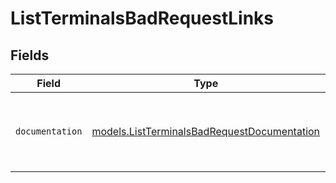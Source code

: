 # ListTerminalsBadRequestLinks


## Fields

| Field                                                                                            | Type                                                                                             | Required                                                                                         | Description                                                                                      |
| ------------------------------------------------------------------------------------------------ | ------------------------------------------------------------------------------------------------ | ------------------------------------------------------------------------------------------------ | ------------------------------------------------------------------------------------------------ |
| `documentation`                                                                                  | [models.ListTerminalsBadRequestDocumentation](../models/listterminalsbadrequestdocumentation.md) | :heavy_check_mark:                                                                               | The URL to the generic Mollie API error handling guide.                                          |